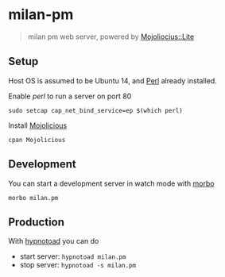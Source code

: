 # milan-pm

> milan pm web server, powered by [Mojoliocius::Lite](https://metacpan.org/pod/Mojolicious::Lite)

## Setup

Host OS is assumed to be Ubuntu 14, and [Perl](http://perl.org) already installed.

Enable *perl* to run a server on port 80

```
sudo setcap cap_net_bind_service=ep $(which perl)
```

Install [Mojolicious](http://mojolicious.org)

```
cpan Mojolicious
```

## Development

You can start a development server in watch mode with [morbo](https://metacpan.org/pod/distribution/Mojolicious/script/morbo)

```
morbo milan.pm
```

## Production

With [hypnotoad](https://metacpan.org/pod/distribution/Mojolicious/script/hypnotoad) you can do

  * start server: `hypnotoad milan.pm`
  * stop server: `hypnotoad -s milan.pm`

